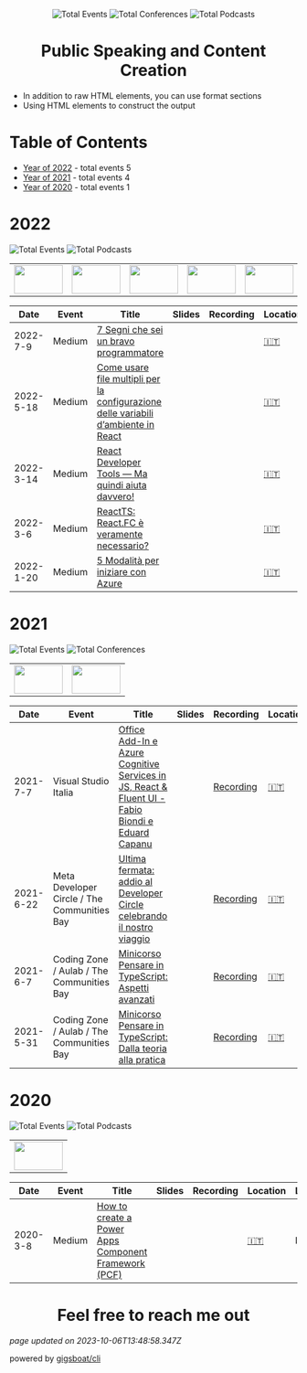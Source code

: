 <div align='center'><p><img src="https://img.shields.io/badge/total-10-blue?style=flat-square" alt="Total Events">  <img src="https://img.shields.io/badge/conferences-4-red?style=flat-square" alt="Total Conferences">   <img src="https://img.shields.io/badge/articles-6-green?style=flat-square" alt="Total Podcasts"> </p>
</div>
  <p align='center'><h1 align='center'>Public Speaking and Content Creation</h1>

 - In addition to raw HTML elements, you can use format sections
 - Using HTML elements to construct the output


# Table of Contents


 - [Year of 2022](#2022) - total events 5
 - [Year of 2021](#2021) - total events 4
 - [Year of 2020](#2020) - total events 1

# 2022


![Total Events](https://img.shields.io/badge/total-5-blue?style=flat-square)     ![Total Podcasts](https://img.shields.io/badge/articles-5-green?style=flat-square) 


<table>
  <tr>
    <td align="center"> <img src="https://miro.medium.com/v2/resize:fit:828/format:webp/1*1I16qhzDK6ySlUKaQ-RPFA.png" width="85" height="50" /> </td>
    <td align="center"> <img src="https://miro.medium.com/v2/resize:fit:828/format:webp/1*VqhG3n1PuGUYVp_iV_679w.png" width="85" height="50" /> </td>
    <td align="center"> <img src="https://miro.medium.com/v2/resize:fit:828/1*RAT1gKveEkSFEnoV8XqowQ.gif" width="85" height="50" /> </td>
    <td align="center"> <img src="https://miro.medium.com/v2/resize:fit:828/format:webp/1*X8CusBrpklhbpMbMEHpKww.jpeg" width="85" height="50" /> </td>
    <td align="center"> <img src="https://miro.medium.com/v2/resize:fit:1100/format:webp/1*zXdLP6sfT073HrZaWMdY3A.png" width="85" height="50" /> </td>
  </tr>
</table>


| Date | Event | Title | Slides | Recording | Location | Language |
| ---- | ----- | ----- | ------ | --------- | -------- | -------- |
| 2022-7-9 | Medium | [7 Segni che sei un bravo programmatore](pages/2022/2022-07-09.md) |  |  | [🇮🇹](## "Italy") | Italian |
| 2022-5-18 | Medium | [Come usare file multipli per la configurazione delle variabili d’ambiente in React](pages/2022/2022-05-18.md) |  |  | [🇮🇹](## "Italy") | Italian |
| 2022-3-14 | Medium | [React Developer Tools — Ma quindi aiuta davvero!](pages/2022/2022-03-14.md) |  |  | [🇮🇹](## "Italy") | Italian |
| 2022-3-6 | Medium | [ReactTS: React.FC è veramente necessario?](pages/2022/2022-03-06.md) |  |  | [🇮🇹](## "Italy") | Italian |
| 2022-1-20 | Medium | [5 Modalità per iniziare con Azure](pages/2022/2022-01-20.md) |  |  | [🇮🇹](## "Italy") | Italian |


# 2021


![Total Events](https://img.shields.io/badge/total-4-blue?style=flat-square)  ![Total Conferences](https://img.shields.io/badge/conferences-4-red?style=flat-square)    


<table>
  <tr>
    <td align="center"> <img src="https://thecmmbay.com/cache/covers_event/media/covers/2023-06-07_minicorso-pensare-in-typescript-aspetti-avanzati_kzn745wj8x1_ec028b99.jpg.webp" width="85" height="50" /> </td>
    <td align="center"> <img src="https://thecmmbay.com/cache/covers_event/media/covers/2023-05-31_minicorso-pensare-in-typescript-dalla-teoria-alla-pratica_9l0750wjqn2_a4008f96.jpg.webp" width="85" height="50" /> </td>
  </tr>
</table>


| Date | Event | Title | Slides | Recording | Location | Language |
| ---- | ----- | ----- | ------ | --------- | -------- | -------- |
| 2021-7-7 | Visual Studio Italia | [Office Add-In e Azure Cognitive Services in JS, React & Fluent UI - Fabio Biondi e Eduard Capanu](pages/2020/2020-07-07.md) |  | [Recording](https://www.youtube.com/watch?v=UFGy586Avec&t=688s) | [🇮🇹](## "Italy") | Italian |
| 2021-6-22 | Meta Developer Circle / The Communities Bay | [Ultima fermata: addio al Developer Circle celebrando il nostro viaggio](pages/2023/2023-05-22.md) |  | [Recording](https://www.youtube.com/watch?v=Eueg16h3gg4) | [🇮🇹](## "Italy") | Italian |
| 2021-6-7 | Coding Zone / Aulab / The Communities Bay | [Minicorso Pensare in TypeScript: Aspetti avanzati](pages/2023/2023-06-07.md) |  | [Recording](https://www.youtube.com/watch?v=AfK-LwK4B4k&t) | [🇮🇹](## "Italy") | Italian |
| 2021-5-31 | Coding Zone / Aulab / The Communities Bay | [Minicorso Pensare in TypeScript: Dalla teoria alla pratica](pages/2023/2023-05-31.md) |  | [Recording](https://www.youtube.com/watch?v=eORG5iDvXnM) | [🇮🇹](## "Italy") | Italian |


# 2020


![Total Events](https://img.shields.io/badge/total-1-blue?style=flat-square)     ![Total Podcasts](https://img.shields.io/badge/articles-1-green?style=flat-square) 


<table>
  <tr>
    <td align="center"> <img src="https://miro.medium.com/v2/resize:fit:828/format:webp/1*hgLgeHhNVl3TUra1_CPoDA.jpeg" width="85" height="50" /> </td>
  </tr>
</table>


| Date | Event | Title | Slides | Recording | Location | Language |
| ---- | ----- | ----- | ------ | --------- | -------- | -------- |
| 2020-3-8 | Medium | [How to create a Power Apps Component Framework (PCF)](pages/2020/2020-03-08.md) |  |  | [🇮🇹](## "Italy") | Italian |



<p align='center'><h1 align='center'>Feel free to reach me out</h1>

*page updated on 2023-10-06T13:48:58.347Z*

powered by [gigsboat/cli](https://github.com/gigsboat/cli)
